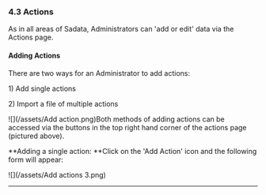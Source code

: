 ### 4.3 Actions

As in all areas of Sadata, Administrators can 'add or edit' data via the Actions page. 

#### Adding Actions

There are two ways for an Administrator to add actions:

1\) Add single actions

2\) Import a file of multiple actions

![](/assets/Add action.png)Both methods of adding actions can be accessed via the buttons in the top right hand corner of the actions page \(pictured above\). 

**Adding a single action: **Click on the 'Add Action' icon and the following form will appear:

![](/assets/Add actions 3.png)



---



